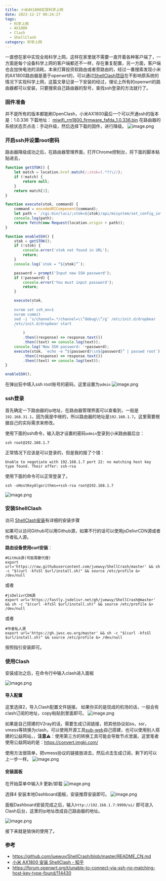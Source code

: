 ```yaml
---
title: 小米AX1800实现科学上网
date: 2023-12-17 08:24:27
tags:
  - 科学上网
  - AX1800
  - Clash
  - ShellClash
category: 科学上网
---
```


一直想在家中实现全局科学上网，这样在家里就不需要一直开着各种客户端了，一方面是每个设备科学上网的客户端都还不一样，存在重复配置，另一方面，客户端也会加快电池的消耗，本来打算投资软路由或者旁路由的，经过一番搜索发现小米的AX1800路由器是基于openwrt的，可以通过[ShellClash项目](https://github.com/juewuy/ShellCrash/blob/master/README_CN.md)在不影响原系统的情况下实现科学上网，这篇文章记录一下安装的经过，理论上所有的openwrt的路由器都可以安装，只要搜索自己路由器的型号，查找ssh登录的方法就行了。

### 固件准备

并不是所有的版本都能刷OpenClash，小米AX1800最后一个可以开通ssh的版本是：1.0.336 
下载地址： [miwifi_rm1800_firmware_fafda_1.0.336.bin](https://github.com/chr1sc2y/warehouse-deprecated/blob/main/resources/proxy/miwifi_rm1800_firmware_fafda_1.0.336.bin)
在路由器的系统状态页点击：手动升级，然后选择下载的固件，进行降级。
![image.png](https://cdn.jsdelivr.net/gh/zhaohongxuan/picgo@master/20231217074805.png)

<!-- more-->
### 开启ssh并设置root密码

路由器降级成功之后，在路由器管理界面，打开Chrome控制台，将下面的脚本粘贴进去，

```js
function getSTOK() {
    let match = location.href.match(/;stok=(.*?)\//);
    if (!match) {
        return null;
    }
    return match[1];
}

function execute(stok, command) {
    command = encodeURIComponent(command);
    let path = `/cgi-bin/luci/;stok=${stok}/api/misystem/set_config_iotdev?bssid=SteelyWing&user_id=SteelyWing&ssid=-h%0A${command}%0A`;
    console.log(path);
    return fetch(new Request(location.origin + path));
}

function enableSSH() {
    stok = getSTOK();
    if (!stok) {
        console.error('stok not found in URL');
        return;
    }
    console.log(`stok = “${stok}”`);

    password = prompt('Input new SSH password');
    if (!password) {
        console.error('You must input password');
        return;
    }

    execute(stok,
            `  
    nvram set ssh_en=1  
    nvram commit  
    sed -i ‘s/channel=.*/channel=\\”debug\\”/g’ /etc/init.d/dropbear  
    /etc/init.d/dropbear start  
    `
        )
        .then((response) => response.text())
        .then((text) => console.log(text));
    console.log('New SSH password: '+password);
    execute(stok, `echo -e “${password}\\n${password}” | passwd root`)
        .then((response) => response.text())
        .then((text) => console.log(text));
}

enableSSH();
```

在弹出狂中填入ssh root账号的密码，这里设置为`admin`
![image.png](https://cdn.jsdelivr.net/gh/zhaohongxuan/picgo@master/20231217075253.png)


### ssh登录

首先确定一下路由器的ip地址，在路由器管理界面可以查看到，一般是`192.168.31.1`，因为我是中继的，所以路由器的地址是`192.168.1.7`。这里需要根据自己的实际需求来修改。

使用下面的ssh命令，输入刚才设置的密码`admin`登录到小米路由器后台：

```shell
ssh root@192.168.1.7
```

正常情况下应该是可以登录的，但是我的报了个错：

```
Unable to negotiate with 192.168.1.7 port 22: no matching host key type found. Their offer: ssh-rsa
```

使用下面的命令可以正常登录了。

```
ssh -oHostKeyAlgorithms=+ssh-rsa root@192.168.1.7
```

![image.png](https://cdn.jsdelivr.net/gh/zhaohongxuan/picgo@master/20231217075829.png)


### 安装ShellClash

访问 [ShellClash安装](https://github.com/juewuy/ShellCrash/blob/master/README_CN.md)有详细的安装步骤

如果可以访问Github可以用Github源，如果不行的话可以使用jsDelivrCDN源或者作者私人源。

**路由设备使用curl安装**：  

```shell
#GitHub源(可能需要代理)
export url='https://raw.githubusercontent.com/juewuy/ShellCrash/master' && sh -c "$(curl -kfsSl $url/install.sh)" && source /etc/profile &> /dev/null
```
或者
```shell
#jsDelivrCDN源
export url='https://fastly.jsdelivr.net/gh/juewuy/ShellCrash@master' && sh -c "$(curl -kfsSl $url/install.sh)" && source /etc/profile &> /dev/null
```
或者
```shell
#作者私人源
export url='https://gh.jwsc.eu.org/master' && sh -c "$(curl -kfsSl $url/install.sh)" && source /etc/profile &> /dev/null
```

按照指引安装即可。

### 使用Clash

安装成功之后，在命令行中输入clash进入面板

![image.png](https://cdn.jsdelivr.net/gh/zhaohongxuan/picgo@master/20231217080301.png)

#### 导入配置
这里选择2，导入Clash配置文件链接。
如果你买的是现成的机场的话，一般会有clash订阅的地址，copy粘贴到里面即可。
![image.png](https://cdn.jsdelivr.net/gh/zhaohongxuan/picgo@master/20231217080551.png)


如果是自己搭建的V2ray的话，需要生成订阅链接，把其他协议如ss，ssr，vmess等转换为clash，可以使用开源工具[sub-web](https://github.com/CareyWang/sub-web)自己搭建，也可以使用别人搭建的公益网站，，**注意⚠️**：使用第三方的转换工具可能会导致节点泄漏，这里笔者使用公益网站的是：https://convert.imgki.com/

使用方法很简单，把vmess协议的链接放进去，然后点击生成订阅，剩下的可以上一步一样。
![image.png](https://cdn.jsdelivr.net/gh/zhaohongxuan/picgo@master/20231217081026.png)
#### 安装面板
在开始菜单中输入9 更新/卸载
![image.png](https://cdn.jsdelivr.net/gh/zhaohongxuan/picgo@master/20231217081241.png)

选择4 安装本地Dashboard面板，安装推荐安装即可。
![image.png](https://cdn.jsdelivr.net/gh/zhaohongxuan/picgo@master/20231217081310.png)

面板Dashboard安装完成之后，输入`http://192.168.1.7:9999/ui/` 即可进入Clash后台，这里的ip地址改成自己路由器的地址。

![image.png](https://cdn.jsdelivr.net/gh/zhaohongxuan/picgo@master/20231217081422.png)

接下来就是愉快的使用了。
### 参考
- https://github.com/juewuy/ShellCrash/blob/master/README_CN.md
- [小米 AX1800 安装 ShellClash - 知乎](https://zhuanlan.zhihu.com/p/458905777)
- https://forum.openwrt.org/t/unable-to-connect-via-ssh-no-matching-host-key-type-found/114430

